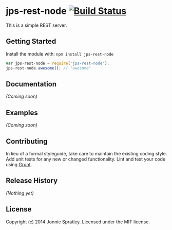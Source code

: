 # jps-rest-node [![Build Status](https://secure.travis-ci.org/jonniespratley/jps-rest-node.png?branch=master)](http://travis-ci.org/jonniespratley/jps-rest-node)

This is a simple REST server.

## Getting Started
Install the module with: `npm install jps-rest-node`

```javascript
var jps-rest-node = require('jps-rest-node');
jps-rest-node.awesome(); // "awesome"
```

## Documentation
_(Coming soon)_

## Examples
_(Coming soon)_

## Contributing
In lieu of a formal styleguide, take care to maintain the existing coding style. Add unit tests for any new or changed functionality. Lint and test your code using [Grunt](http://gruntjs.com/).

## Release History
_(Nothing yet)_

## License
Copyright (c) 2014 Jonnie Spratley. Licensed under the MIT license.
